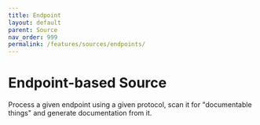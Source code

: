 ```yaml
---
title: Endpoint
layout: default
parent: Source
nav_order: 999
permalink: /features/sources/endpoints/
---
```


# Endpoint-based Source

Process a given endpoint using a given protocol, scan it for
"documentable things" and generate documentation from it.
